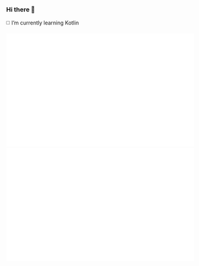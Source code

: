 ### Hi there 👋
◻️  I’m currently learning Kotlin


<!--
◻️  I’m currently working on audio plugins in JUCE<br />◻️  I’m currently learning JS and Kotlin
- 🔭 I’m currently working on 
- 🌱 I’m currently learning ...
- 👯 I’m looking to collaborate on ...
- 🤔 I’m looking for help with ...
- 💬 Ask me about ...
- 📫 How to reach me: ...
- 😄 Pronouns: ...
![CodeWars](https://www.codewars.com/users/jarekopaczewski/badges/large)<br />
!
-->
![Lang](https://github.com/jarekkopaczewski/Stats/blob/972de59d617ce02ff53319ce5c79fe882edd25c5/generated/languages.svg) 
![Stats](https://github.com/jarekkopaczewski/Stats/blob/574d1d3b9ca9e08931d30fb6316ee36f96e27025/generated/overview.svg)
